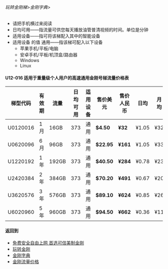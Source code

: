 ###### 玩转金刚梯>金刚字典> 

- 请把手机横过来阅读
- 日均可用——指流量可供您每天播放油管普清视频的时间。单位是分钟
- 适用设备——指可将该梯配入其中的智能设备
- 适用设备 的值 通用——指该梯可配入以下设备
  - 苹果手机/平板/电脑
  - 安卓手机/平板/机顶盒/路由器
  - Windows
  - Linux


#### U12-016 适用于重量级个人用户的高速通用金刚号梯流量价格表
|梯型代码 |有效期|流量  |日均可用|适用设备|售价美元|售价 人民币|日均  |月均  |年均|
|--------|----|-----|------|-------|------|------|-------|-----|-----|
|U0120016|1月  |  16GB|   373|通用|<strong> $4.50 </strong>  |<strong>¥32 </strong>  |¥1.05|¥32 |¥384|
|U0620096|6月  |  96GB|   373|通用|<strong> $22.95 </strong> |<strong>¥161</strong>  |¥1.05|¥33 |¥322|
|U1220192|1年  | 192GB|   373|通用|<strong> $40.50 </strong> |<strong>¥284</strong>  |¥0.78|¥23|¥284|
|U2420384|2年  | 384GB|   373|通用|<strong> $70.20 </strong> |<strong>¥491</strong>  |¥0.67|¥20|¥246|
|U3620576|3年  | 576GB|	 373|通用|<strong> $89.10 </strong> |<strong>¥624</strong> |¥0.85|¥26|¥208|
|U6020960|5年  | 960GB|   373|通用|<strong> $94.50 </strong> |<strong>¥662</strong>  |¥0.36|¥11|¥132|


#### 返回到
- [免费安全自由上网 首选可信美制金刚](https://github.com/a2zitpro/web/blob/master/%E5%BE%80%E5%90%8E%E7%BF%BB.md)
- [玩转金刚](https://github.com/a2zitpro/web/blob/master/LadderFree/A.md)
- [金刚字典](https://github.com/a2zitpro/web/blob/master/LadderFree/kkDictionary/KKDictionary.md)
- [金刚流量价格](https://github.com/a2zitpro/web/blob/master/LadderFree/kkDictionary/Price/KKDTPrice.md)


